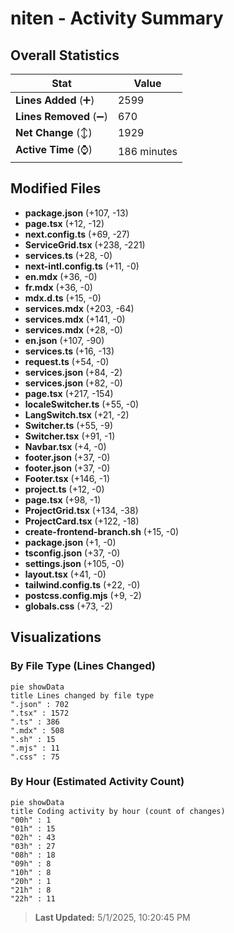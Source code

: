 # niten - Activity Summary 

## Overall Statistics

| Stat                   | Value                                                             |
| ---------------------- | ----------------------------------------------------------------- |
| **Lines Added** (➕)   | 2599                                          |
| **Lines Removed** (➖) | 670                                        |
| **Net Change** (↕)    | 1929                |
| **Active Time** (⌚)   | 186 minutes |


## Modified Files
- **package.json** (+107, -13)
- **page.tsx** (+12, -12)
- **next.config.ts** (+69, -27)
- **ServiceGrid.tsx** (+238, -221)
- **services.ts** (+28, -0)
- **next-intl.config.ts** (+11, -0)
- **en.mdx** (+36, -0)
- **fr.mdx** (+36, -0)
- **mdx.d.ts** (+15, -0)
- **services.mdx** (+203, -64)
- **services.mdx** (+141, -0)
- **services.mdx** (+28, -0)
- **en.json** (+107, -90)
- **services.ts** (+16, -13)
- **request.ts** (+54, -0)
- **services.json** (+84, -2)
- **services.json** (+82, -0)
- **page.tsx** (+217, -154)
- **localeSwitcher.ts** (+55, -0)
- **LangSwitch.tsx** (+21, -2)
- **Switcher.ts** (+55, -9)
- **Switcher.tsx** (+91, -1)
- **Navbar.tsx** (+4, -0)
- **footer.json** (+37, -0)
- **footer.json** (+37, -0)
- **Footer.tsx** (+146, -1)
- **project.ts** (+12, -0)
- **page.tsx** (+98, -1)
- **ProjectGrid.tsx** (+134, -38)
- **ProjectCard.tsx** (+122, -18)
- **create-frontend-branch.sh** (+15, -0)
- **package.json** (+1, -0)
- **tsconfig.json** (+37, -0)
- **settings.json** (+105, -0)
- **layout.tsx** (+41, -0)
- **tailwind.config.ts** (+22, -0)
- **postcss.config.mjs** (+9, -2)
- **globals.css** (+73, -2)

## Visualizations

### By File Type (Lines Changed)

```mermaid
pie showData
title Lines changed by file type
".json" : 702
".tsx" : 1572
".ts" : 386
".mdx" : 508
".sh" : 15
".mjs" : 11
".css" : 75
```

### By Hour (Estimated Activity Count)

```mermaid
pie showData
title Coding activity by hour (count of changes)
"00h" : 1
"01h" : 15
"02h" : 43
"03h" : 27
"08h" : 18
"09h" : 8
"10h" : 8
"20h" : 1
"21h" : 8
"22h" : 11
```


> **Last Updated:** 5/1/2025, 10:20:45 PM